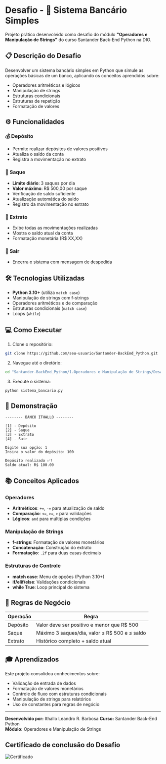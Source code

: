# Desafio - 🏦 Sistema Bancário Simples

Projeto prático desenvolvido como desafio do módulo **"Operadores e Manipulação de Strings"** do curso Santander Back-End Python na DIO.

## 📋 Descrição do Desafio

Desenvolver um sistema bancário simples em Python que simule as operações básicas de um banco, aplicando os conceitos aprendidos sobre:

- Operadores aritméticos e lógicos
- Manipulação de strings
- Estruturas condicionais
- Estruturas de repetição
- Formatação de valores

## ⚙️ Funcionalidades

### 💰 Depósito

- Permite realizar depósitos de valores positivos
- Atualiza o saldo da conta
- Registra a movimentação no extrato

### 💸 Saque

- **Limite diário**: 3 saques por dia
- **Valor máximo**: R$ 500,00 por saque
- Verificação de saldo suficiente
- Atualização automática do saldo
- Registro da movimentação no extrato

### 📄 Extrato

- Exibe todas as movimentações realizadas
- Mostra o saldo atual da conta
- Formatação monetária (R$ XX,XX)

### 🚪 Sair

- Encerra o sistema com mensagem de despedida

## 🛠️ Tecnologias Utilizadas

- **Python 3.10+** (utiliza `match case`)
- Manipulação de strings com f-strings
- Operadores aritméticos e de comparação
- Estruturas condicionais (`match case`)
- Loops (`while`)

## 💻 Como Executar

1. Clone o repositório:

```bash
git clone https://github.com/seu-usuario/Santander-BackEnd_Python.git
```

2. Navegue até o diretório:

```bash
cd "Santander-BackEnd_Python/1.Operadores e Manipulação de Strings/Desafio-Projeto prático"
```

3. Execute o sistema:

```bash
python sistema_bancario.py
```

## 🎯 Demonstração

```
-------- BANCO ITHALLO --------

[1] - Depósito
[2] - Saque
[3] - Extrato
[4] - Sair

Digite sua opção: 1
Insira o valor do depósito: 100

Depósito realizado ✅! 
Saldo atual: R$ 100.00
```

## 📚 Conceitos Aplicados

### Operadores

- **Aritméticos**: `+=`, `-=` para atualização de saldo
- **Comparação**: `<=`, `>=`, `>` para validações
- **Lógicos**: `and` para múltiplas condições

### Manipulação de Strings

- **f-strings**: Formatação de valores monetários
- **Concatenação**: Construção do extrato
- **Formatação**: `.2f` para duas casas decimais

### Estruturas de Controle

- **match case**: Menu de opções (Python 3.10+)
- **if/elif/else**: Validações condicionais
- **while True**: Loop principal do sistema

## 🔧 Regras de Negócio

| Operação | Regra |
|----------|-------|
| Depósito | Valor deve ser positivo e menor que R$ 500 |
| Saque    | Máximo 3 saques/dia, valor ≤ R$ 500 e ≤ saldo |
| Extrato  | Histórico completo + saldo atual |

## 🎓 Aprendizados

Este projeto consolidou conhecimentos sobre:

- Validação de entrada de dados
- Formatação de valores monetários
- Controle de fluxo com estruturas condicionais
- Manipulação de strings para relatórios
- Uso de constantes para regras de negócio

---

**Desenvolvido por:** Ithallo  Leandro R. Barbosa
**Curso:** Santander Back-End Python  
**Módulo:** Operadores e Manipulação de Strings

## Certificado de conclusão do Desafio

![Certificado](https://github.com/user-attachments/assets/f2a4a940-1f78-415c-a052-580fa631ac90)